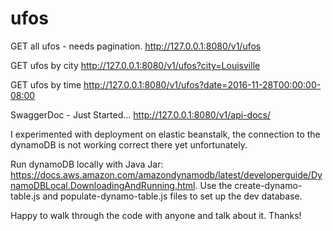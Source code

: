 # ufos

GET all ufos - needs pagination.
http://127.0.0.1:8080/v1/ufos

GET ufos by city
http://127.0.0.1:8080/v1/ufos?city=Louisville

GET ufos by time
http://127.0.0.1:8080/v1/ufos?date=2016-11-28T00:00:00-08:00

SwaggerDoc - Just Started...
http://127.0.0.1:8080/v1/api-docs/

I experimented with deployment on elastic beanstalk, the connection to the dynamoDB is not working correct there yet unfortunately.

Run dynamoDB locally with Java Jar:   https://docs.aws.amazon.com/amazondynamodb/latest/developerguide/DynamoDBLocal.DownloadingAndRunning.html. 
Use the create-dynamo-table.js and populate-dynamo-table.js files to set up the dev database.  
  
Happy to walk through the code with anyone and talk about it. Thanks!  
